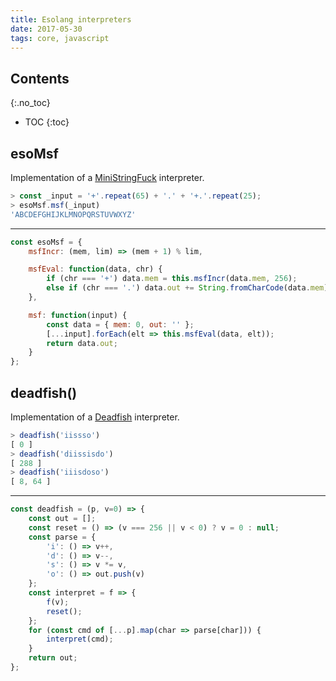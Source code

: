```yaml
---
title: Esolang interpreters
date: 2017-05-30
tags: core, javascript
---
```


## Contents
{:.no_toc}

* TOC
{:toc}

## esoMsf

Implementation of a
[MiniStringFuck](http://esolangs.org/wiki/MiniStringFuck)
interpreter.

```js
> const _input = '+'.repeat(65) + '.' + '+.'.repeat(25);
> esoMsf.msf(_input)
'ABCDEFGHIJKLMNOPQRSTUVWXYZ'
```

---

```js
const esoMsf = {
    msfIncr: (mem, lim) => (mem + 1) % lim,

    msfEval: function(data, chr) {
        if (chr === '+') data.mem = this.msfIncr(data.mem, 256);
        else if (chr === '.') data.out += String.fromCharCode(data.mem);
    },

    msf: function(input) {
        const data = { mem: 0, out: '' };
        [...input].forEach(elt => this.msfEval(data, elt));
        return data.out;
    }
};
```


## deadfish()

Implementation of a [Deadfish](https://esolangs.org/wiki/Deadfish)
interpreter.

```js
> deadfish('iissso')
[ 0 ]
> deadfish('diissisdo')
[ 288 ]
> deadfish('iiisdoso')
[ 8, 64 ]
```
---

```js
const deadfish = (p, v=0) => {
    const out = [];
    const reset = () => (v === 256 || v < 0) ? v = 0 : null;
    const parse = {
        'i': () => v++,
        'd': () => v--,
        's': () => v *= v,
        'o': () => out.push(v)
    };
    const interpret = f => {
        f(v);
        reset();
    };
    for (const cmd of [...p].map(char => parse[char])) {
        interpret(cmd);
    }
    return out;
};
```
